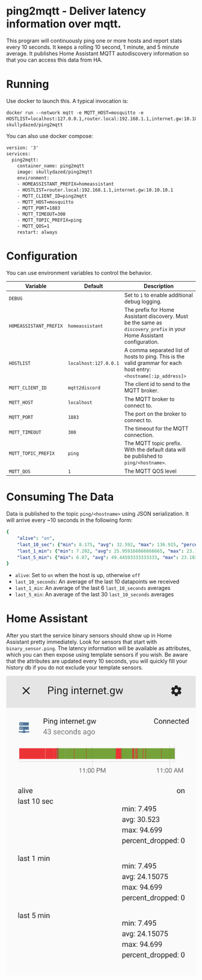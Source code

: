 # ping2mqtt - Deliver latency information over mqtt.

This program will continuously ping one or more hosts and report stats every 10 seconds. It keeps a rolling 10 second, 1 minute, and 5 minute average. It publishes Home Assistant MQTT autodiscovery information so that you can access this data from HA.

# Running

Use docker to launch this. A typical invocation is:

    docker run --network mqtt -e MQTT_HOST=mosquitto -e HOSTLIST=localhost:127.0.0.1,router.local:192.168.1.1,internet.gw:10.10.10.1 skullydazed/ping2mqtt

You can also use docker compose:
```
version: '3'
services:
  ping2mqtt:
    container_name: ping2mqtt
    image: skullydazed/ping2mqtt
    environment:
    - HOMEASSISTANT_PREFIX=homeassistant
    - HOSTLIST=router.local:192.168.1.1,internet.gw:10.10.10.1
    - MQTT_CLIENT_ID=ping2mqtt
    - MQTT_HOST=mosquitto
    - MQTT_PORT=1883
    - MQTT_TIMEOUT=300
    - MQTT_TOPIC_PREFIX=ping
    - MQTT_QOS=1
    restart: always
```

# Configuration

You can use environment variables to control the behavior.

| Variable | Default | Description |
|----------|---------|-------------|
| `DEBUG` | | Set to `1` to enable additional debug logging. |
| `HOMEASSISTANT_PREFIX` | `homeassistant` | The prefix for Home Assistant discovery. Must be the same as `discovery_prefix` in your Home Assistant configuration. |
| `HOSTLIST` | `localhost:127.0.0.1` | A comma separated list of hosts to ping. This is the valid grammar for each host entry: `<hostname[:ip_address]>` |
| `MQTT_CLIENT_ID` | `mqtt2discord` | The client id to send to the MQTT broker. |
| `MQTT_HOST` | `localhost` | The MQTT broker to connect to. |
| `MQTT_PORT` | `1883` | The port on the broker to connect to. |
| `MQTT_TIMEOUT` | `300` | The timeout for the MQTT connection. |
| `MQTT_TOPIC_PREFIX` | `ping` | The MQTT topic prefix. With the default data will be published to `ping/<hostname>`. |
| `MQTT_QOS` | `1` | The MQTT QOS level |

# Consuming The Data

Data is published to the topic `ping/<hostname>` using JSON serialization. It will arrive every ~10 seconds in the following form:

```yaml
{
    "alive": "on",
    "last_10_sec": {"min": 8.175, "avg": 32.592, "max": 136.915, "percent_dropped": 0.0},
    "last_1_min": {"min": 7.202, "avg": 25.959166666666665, "max": 23.103, "percent_dropped": 1.6666666666666714},
    "last_5_min": {"min": 6.87, "avg": 49.44593333333333, "max": 23.103, "percent_dropped": 2.0}
}
```

* `alive`: Set to `on` when the host is up, otherwise `off`
* `last_10_seconds`: An average of the last 10 datapoints we received
* `last_1_min`: An average of the last 6 `last_10_seconds` averages
* `last_5_min`: An average of the last 30 `last_10_seconds` averages

# Home Assistant

After you start the service binary sensors should show up in Home Assistant pretty immediately. Look for sensors that start with `binary_sensor.ping`. The latency information will be available as attributes, which you can then expose using template sensors if you wish. Be aware that the attributes are updated every 10 seconds, you will quickly fill your history db if you do not exclude your template sensors.

![Screenshot of Home Assistant sensor showing status and attributes.](ha_screenshot.png)
